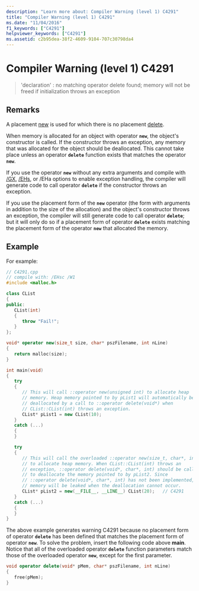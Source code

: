 ```yaml
---
description: "Learn more about: Compiler Warning (level 1) C4291"
title: "Compiler Warning (level 1) C4291"
ms.date: "11/04/2016"
f1_keywords: ["C4291"]
helpviewer_keywords: ["C4291"]
ms.assetid: c2b95dea-38f2-4609-9104-707c30798da4
---
```

# Compiler Warning (level 1) C4291

> 'declaration' : no matching operator delete found; memory will not be freed if initialization throws an exception

## Remarks

A placement [new](../../cpp/new-operator-cpp.md) is used for which there is no placement [delete](../../cpp/delete-operator-cpp.md).

When memory is allocated for an object with operator **`new`**, the object's constructor is called. If the constructor throws an exception, any memory that was allocated for the object should be deallocated. This cannot take place unless an operator **`delete`** function exists that matches the operator **`new`**.

If you use the operator **`new`** without any extra arguments and compile with [/GX](../../build/reference/gx-enable-exception-handling.md), [/EHs](../../build/reference/eh-exception-handling-model.md), or /EHa options to enable exception handling, the compiler will generate code to call operator **`delete`** if the constructor throws an exception.

If you use the placement form of the **`new`** operator (the form with arguments in addition to the size of the allocation) and the object's constructor throws an exception, the compiler will still generate code to call operator **`delete`**; but it will only do so if a placement form of operator **`delete`** exists matching the placement form of the operator **`new`** that allocated the memory.

## Example

For example:

```cpp
// C4291.cpp
// compile with: /EHsc /W1
#include <malloc.h>

class CList
{
public:
   CList(int)
   {
      throw "Fail!";
   }
};

void* operator new(size_t size, char* pszFilename, int nLine)
{
   return malloc(size);
}

int main(void)
{
   try
   {
      // This will call ::operator new(unsigned int) to allocate heap
      // memory. Heap memory pointed to by pList1 will automatically be
      // deallocated by a call to ::operator delete(void*) when
      // CList::CList(int) throws an exception.
      CList* pList1 = new CList(10);
   }
   catch (...)
   {
   }

   try
   {
      // This will call the overloaded ::operator new(size_t, char*, int)
      // to allocate heap memory. When CList::CList(int) throws an
      // exception, ::operator delete(void*, char*, int) should be called
      // to deallocate the memory pointed to by pList2. Since
      // ::operator delete(void*, char*, int) has not been implemented,
      // memory will be leaked when the deallocation cannot occur.
      CList* pList2 = new(__FILE__, __LINE__) CList(20);   // C4291
   }
   catch (...)
   {
   }
}
```

The above example generates warning C4291 because no placement form of operator **`delete`** has been defined that matches the placement form of operator **`new`**. To solve the problem, insert the following code above **main**. Notice that all of the overloaded operator **`delete`** function parameters match those of the overloaded operator **`new`**, except for the first parameter.

```cpp
void operator delete(void* pMem, char* pszFilename, int nLine)
{
   free(pMem);
}
```
